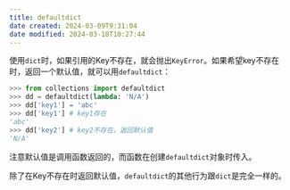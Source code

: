 ```yaml
---
title: defaultdict
date created: 2024-03-09T9:31:04
date modified: 2024-03-18T10:27:44
---
```


使用`dict`时，如果引用的Key不存在，就会抛出`KeyError`。如果希望key不存在时，返回一个默认值，就可以用`defaultdict`：

```python
>>> from collections import defaultdict
>>> dd = defaultdict(lambda: 'N/A')
>>> dd['key1'] = 'abc'
>>> dd['key1'] # key1存在
'abc'
>>> dd['key2'] # key2不存在，返回默认值
'N/A'
```

注意默认值是调用函数返回的，而函数在创建`defaultdict`对象时传入。

除了在Key不存在时返回默认值，`defaultdict`的其他行为跟`dict`是完全一样的。
